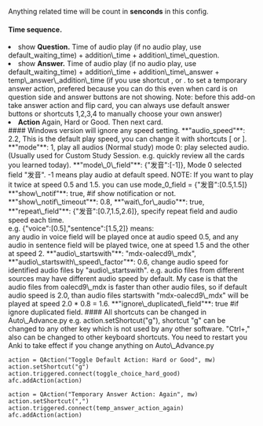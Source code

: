  Anything related time will be count in <b>senconds</b> in this config.  
#### Time sequence.
<li>show <b>Question.</b>   
 Time of audio play (if no audio play, use default_waiting_time) + addition\_time + addition\_time\_question.</li>
<li>show <b>Answer.</b>   
Time of audio play (if no audio play, use default_waiting_time) + addition\_time + addition\_time\_answer   
+ temp\_answer\_addition\_time (if you use shortcut , or . to set a temporary answer action, prefered because you can do this even when card is on question side and answer buttons are not showing. Note: before this add-on take answer action and flip card, you can always use default answer buttons or shortcuts 1,2,3,4 to manually choose your own answer)</li>
<li><b>Action</b> Again, Hard or Good. Then next card.
</li>
#### Windows version will ignore any speed setting.
**"audio_speed"**: 2.2, This is the default play speed, you can change it with shortcuts [ or ].   
**"mode"**: 1, play all audios (Normal study) mode 0: play selected audio.(Usually used for Custom Study Session. e.g. quickly review all the cards you learned today).  
**"mode\_0\_field"**: {"发音":[-1]},  Mode 0 selected field "发音". -1 means play audio at default speed. NOTE: If you want to play it twice at speed 0.5 and 1.5. you can use mode_0_field = {"发音":[0.5,1.5]}   
**"show\_notif"**: true, #if show notification or not.   
**"show\_notif\_timeout"**: 0.8,   
**"wait\_for\_audio"**: true,   
**"repeat\_field"**: {"发音":[0.7,1.5,2.6]},    
 specify repeat field and audio speed each time.<br>
 e.g. {"voice":[0.5],"sentence":[1.5,2]} means:<br>
 any audio in voice field will be played once at audio speed 0.5, and any audio in sentence field will be played twice, one at speed 1.5 and the other at speed 2.  
**"audio\_startswith"**: "mdx-oalecd9\_mdx",   
**"audio\_startswith\_speed\_factor"**: 0.6, change audio speed for identified audio files by "audio\_startswith". e.g. audio files from different sources may have different audio speed by default. My case is that the audio files from oalecd9\_mdx is faster than other audio files, so if default audio speed is 2.0, than audio files startswith "mdx-oalecd9\_mdx" will be played at speed 2.0 * 0.8 = 1.6.    
**"ignore\_duplicated\_field"**: true #if ignore duplicated field.
#### All shortcuts can be changed in Auto\_Advance.py   
e.g. action.setShortcut("g"), shortcut "g" can be changed to any other key which is not used by any other software. "Ctrl+," also can be changed to other keyboard shortcuts.   
You need to restart you Anki to take effect if you change anything on Auto\_Advance.py 

```
action = QAction("Toggle Default Action: Hard or Good", mw)
action.setShortcut("g")
action.triggered.connect(toggle_choice_hard_good)
afc.addAction(action)

action = QAction("Temporary Answer Action: Again", mw)
action.setShortcut(",")
action.triggered.connect(temp_answer_action_again)
afc.addAction(action)
```